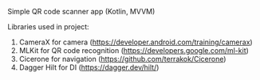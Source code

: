 Simple QR code scanner app (Kotlin, MVVM)

Libraries used in project:
1. CameraX for camera (https://developer.android.com/training/camerax)
2. MLKit for QR code recognition (https://developers.google.com/ml-kit)
3. Cicerone for navigation (https://github.com/terrakok/Cicerone)
4. Dagger Hilt for DI (https://dagger.dev/hilt/)
